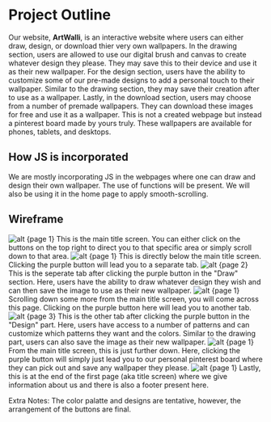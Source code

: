 # Project Outline

Our website, **ArtWalli**, is an interactive website where users can either draw, design, or download thier very own wallpapers.
In the drawing section, users are allowed to use our digital brush and canvas to create whatever design they please. They may save this to their device and use it as their new wallpaper.
For the design section, users have the ability to customize some of our pre-made designs to add a personal touch to their wallpaper. Similar to the drawing section, they may save their creation after to use as a wallpaper.
Lastly, in the download section, users may choose from a number of premade wallpapers. They can download these images for free and use it as a wallpaper. This is not a created webpage but instead a pinterest board made by yours truly.
These wallpapers are available for phones, tablets, and desktops. 

## How JS is incorporated 

We are mostly incorporating JS in the webpages where one can draw and design their own wallpaper. The use of functions will be present.
We will also be using it in the home page to apply smooth-scrolling.

## Wireframe

![alt](https://cdn.glitch.global/fdf6058e-73c2-42ca-8d01-e253e1a6e82b/ArtWalli%20-%20Home.png?v=1731916248002)
{page 1} This is the main title screen. You can either click on the buttons on the top right to direct you to that specific area or simply scroll down to that area.
![alt](https://cdn.glitch.global/fdf6058e-73c2-42ca-8d01-e253e1a6e82b/ArtWalli%20-%20Draw.png?v=1731916252431)
{page 1} This is directly below the main title screen. Clicking the purple button will lead you to a separate tab.
![alt](https://cdn.glitch.global/fdf6058e-73c2-42ca-8d01-e253e1a6e82b/ArtWalli%20-%20Draw%20(Canvas).png?v=1731916267175)
{page 2} This is the seperate tab after clicking the purple button in the "Draw" section. Here, users have the ability to draw whatever design they wish and can then save the image to use as their new wallpaper.
![alt](https://cdn.glitch.global/fdf6058e-73c2-42ca-8d01-e253e1a6e82b/ArtWalli%20-%20Design.png?v=1731916273347)
{page 1} Scrolling down some more from the main title screen, you will come across this page. Clicking on the purple button here will lead you to another tab.
![alt](https://cdn.glitch.global/fdf6058e-73c2-42ca-8d01-e253e1a6e82b/ArtWalli%20-%20Design%20(Canvas).png?v=1731916283092)
{page 3} This is the other tab after clicking the purple button in the "Design" part. Here, users have access to a number of patterns and can customize which patterns they want and the colors. Similar to the drawing part, users can also save the image as their new wallpaper.
![alt](https://cdn.glitch.global/fdf6058e-73c2-42ca-8d01-e253e1a6e82b/ArtWalli%20-%20Download.png?v=1731916299378)
{page 1} From the main title screen, this is just further down. Here, clicking the purple button will simply just lead you to our personal pinterest board where they can pick out and save any wallpaper they please.
![alt](https://cdn.glitch.global/fdf6058e-73c2-42ca-8d01-e253e1a6e82b/ArtWalli%20-%20About.png?v=1731916240126)
{page 1} Lastly, this is at the end of the first page (aka title screen) where we give information about us and there is also a footer present here.

Extra Notes: The color palatte and designs are tentative, however, the arrangement of the buttons are final.